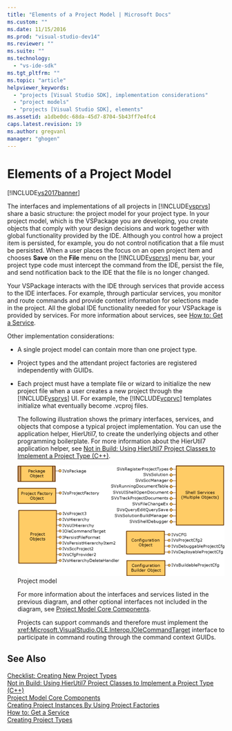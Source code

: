 ```yaml
---
title: "Elements of a Project Model | Microsoft Docs"
ms.custom: ""
ms.date: 11/15/2016
ms.prod: "visual-studio-dev14"
ms.reviewer: ""
ms.suite: ""
ms.technology: 
  - "vs-ide-sdk"
ms.tgt_pltfrm: ""
ms.topic: "article"
helpviewer_keywords: 
  - "projects [Visual Studio SDK], implementation considerations"
  - "project models"
  - "projects [Visual Studio SDK], elements"
ms.assetid: a1dbe0dc-68da-45d7-8704-5b43ff7e4fc4
caps.latest.revision: 19
ms.author: gregvanl
manager: "ghogen"
---
```

# Elements of a Project Model
[!INCLUDE[vs2017banner](../../includes/vs2017banner.md)]

The interfaces and implementations of all projects in [!INCLUDE[vsprvs](../../includes/vsprvs-md.md)] share a basic structure: the project model for your project type. In your project model, which is the VSPackage you are developing, you create objects that comply with your design decisions and work together with global functionality provided by the IDE. Although you control how a project item is persisted, for example, you do not control notification that a file must be persisted. When a user places the focus on an open project item and chooses **Save** on the **File** menu on the [!INCLUDE[vsprvs](../../includes/vsprvs-md.md)] menu bar, your project type code must intercept the command from the IDE, persist the file, and send notification back to the IDE that the file is no longer changed.  
  
 Your VSPackage interacts with the IDE through services that provide access to the IDE interfaces. For example, through particular services, you monitor and route commands and provide context information for selections made in the project. All the global IDE functionality needed for your VSPackage is provided by services. For more information about services, see [How to: Get a Service](../../extensibility/how-to-get-a-service.md).  
  
 Other implementation considerations:  
  
- A single project model can contain more than one project type.  
  
- Project types and the attendant project factories are registered independently with GUIDs.  
  
- Each project must have a template file or wizard to initialize the new project file when a user creates a new project through the [!INCLUDE[vsprvs](../../includes/vsprvs-md.md)] UI. For example, the [!INCLUDE[vcprvc](../../includes/vcprvc-md.md)] templates initialize what eventually become .vcproj files.  
  
  The following illustration shows the primary interfaces, services, and objects that compose a typical project implementation. You can use the application helper, HierUtil7, to create the underlying objects and other programming boilerplate. For more information about the HierUtil7 application helper, see [Not in Build: Using HierUtil7 Project Classes to Implement a Project Type (C++)](http://msdn.microsoft.com/a5c16a09-94a2-46ef-87b5-35b815e2f346).  
  
  ![Visual Studio Project Model graphic](../../extensibility/internals/media/vsprojectmodel.gif "vsProjectModel")  
  Project model  
  
  For more information about the interfaces and services listed in the previous diagram, and other optional interfaces not included in the diagram, see [Project Model Core Components](../../extensibility/internals/project-model-core-components.md).  
  
  Projects can support commands and therefore must implement the <xref:Microsoft.VisualStudio.OLE.Interop.IOleCommandTarget> interface to participate in command routing through the command context GUIDs.  
  
## See Also  
 [Checklist: Creating New Project Types](../../extensibility/internals/checklist-creating-new-project-types.md)   
 [Not in Build: Using HierUtil7 Project Classes to Implement a Project Type (C++)](http://msdn.microsoft.com/a5c16a09-94a2-46ef-87b5-35b815e2f346)   
 [Project Model Core Components](../../extensibility/internals/project-model-core-components.md)   
 [Creating Project Instances By Using Project Factories](../../extensibility/internals/creating-project-instances-by-using-project-factories.md)   
 [How to: Get a Service](../../extensibility/how-to-get-a-service.md)   
 [Creating Project Types](../../extensibility/internals/creating-project-types.md)
